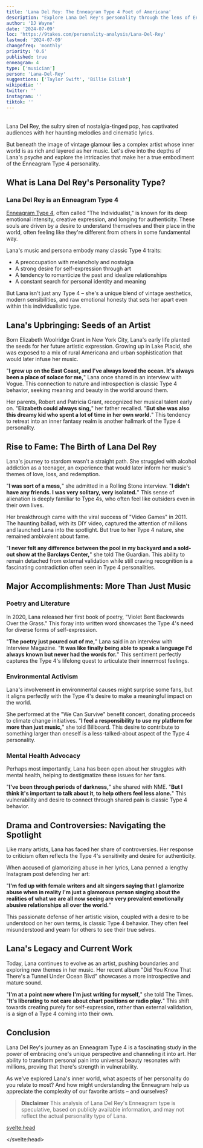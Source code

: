 ```yaml
---
title: 'Lana Del Rey: The Enneagram Type 4 Poet of Americana'
description: "Explore Lana Del Rey's personality through the lens of Enneagram Type 4. Discover her inner world of haunting melodies and vintage glamour."
author: 'DJ Wayne'
date: '2024-07-09'
loc: 'https://9takes.com/personality-analysis/Lana-Del-Rey'
lastmod: '2024-07-09'
changefreq: 'monthly'
priority: '0.6'
published: true
enneagram: 4
type: ['musician']
person: 'Lana-Del-Rey'
suggestions: ['Taylor Swift', 'Billie Eilish']
wikipedia: ''
twitter: ''
instagram: ''
tiktok: ''
---
```


<!-- // notes:  -->

<!-- https://www.youtube.com/shorts/bpO7DFOR-24 -->

<script>
	import  PopCard  from "$lib/components/atoms/PopCard.svelte";
import BlogPurpose from '$lib/components/blog/BlogPurpose.svelte'
</script>

<div
	style="display: flex;
    justify-content: center;
    margin: 1rem 0;
	"
>
	<PopCard
		image={`/types/4s/${'Lana-Del-Rey'}.webp`}
		showIcon={false}
		enneagramType="4"
		displayText="Lana Del Rey"
		subtext=""
	/>
</div>

<p class="firstLetter">Lana Del Rey, the sultry siren of nostalgia-tinged pop, has captivated audiences with her haunting melodies and cinematic lyrics.</p>

But beneath the image of vintage glamour lies a complex artist whose inner world is as rich and layered as her music. Let's dive into the depths of Lana's psyche and explore the intricacies that make her a true embodiment of the Enneagram Type 4 personality.

## What is Lana Del Rey's Personality Type?

### Lana Del Rey is an Enneagram Type 4

[Enneagram Type 4](/enneagram-corner/enneagram-type-4), often called "The Individualist," is known for its deep emotional intensity, creative expression, and longing for authenticity. These souls are driven by a desire to understand themselves and their place in the world, often feeling like they're different from others in some fundamental way.

Lana's music and persona embody many classic Type 4 traits:

- A preoccupation with melancholy and nostalgia
- A strong desire for self-expression through art
- A tendency to romanticize the past and idealize relationships
- A constant search for personal identity and meaning

But Lana isn't just any Type 4 – she's a unique blend of vintage aesthetics, modern sensibilities, and raw emotional honesty that sets her apart even within this individualistic type.

## Lana's Upbringing: Seeds of an Artist

Born Elizabeth Woolridge Grant in New York City, Lana's early life planted the seeds for her future artistic expression. Growing up in Lake Placid, she was exposed to a mix of rural Americana and urban sophistication that would later infuse her music.

"**I grew up on the East Coast, and I've always loved the ocean. It's always been a place of solace for me,**" Lana once shared in an interview with Vogue. This connection to nature and introspection is classic Type 4 behavior, seeking meaning and beauty in the world around them.

Her parents, Robert and Patricia Grant, recognized her musical talent early on. "**Elizabeth could always sing,**" her father recalled. "**But she was also this dreamy kid who spent a lot of time in her own world.**" This tendency to retreat into an inner fantasy realm is another hallmark of the Type 4 personality.

## Rise to Fame: The Birth of Lana Del Rey

Lana's journey to stardom wasn't a straight path. She struggled with alcohol addiction as a teenager, an experience that would later inform her music's themes of love, loss, and redemption.

"**I was sort of a mess,**" she admitted in a Rolling Stone interview. "**I didn't have any friends. I was very solitary, very isolated.**" This sense of alienation is deeply familiar to Type 4s, who often feel like outsiders even in their own lives.

Her breakthrough came with the viral success of "Video Games" in 2011. The haunting ballad, with its DIY video, captured the attention of millions and launched Lana into the spotlight. But true to her Type 4 nature, she remained ambivalent about fame.

"**I never felt any difference between the pool in my backyard and a sold-out show at the Barclays Center,**" she told The Guardian. This ability to remain detached from external validation while still craving recognition is a fascinating contradiction often seen in Type 4 personalities.

## Major Accomplishments: More Than Just Music

### Poetry and Literature

In 2020, Lana released her first book of poetry, "Violet Bent Backwards Over the Grass." This foray into written word showcases the Type 4's need for diverse forms of self-expression.

"**The poetry just poured out of me,**" Lana said in an interview with Interview Magazine. "**It was like finally being able to speak a language I'd always known but never had the words for.**" This sentiment perfectly captures the Type 4's lifelong quest to articulate their innermost feelings.

### Environmental Activism

Lana's involvement in environmental causes might surprise some fans, but it aligns perfectly with the Type 4's desire to make a meaningful impact on the world.

She performed at the "We Can Survive" benefit concert, donating proceeds to climate change initiatives. "**I feel a responsibility to use my platform for more than just music,**" she told Billboard. This desire to contribute to something larger than oneself is a less-talked-about aspect of the Type 4 personality.

### Mental Health Advocacy

Perhaps most importantly, Lana has been open about her struggles with mental health, helping to destigmatize these issues for her fans.

"**I've been through periods of darkness,**" she shared with NME. "**But I think it's important to talk about it, to help others feel less alone.**" This vulnerability and desire to connect through shared pain is classic Type 4 behavior.

## Drama and Controversies: Navigating the Spotlight

Like many artists, Lana has faced her share of controversies. Her response to criticism often reflects the Type 4's sensitivity and desire for authenticity.

When accused of glamorizing abuse in her lyrics, Lana penned a lengthy Instagram post defending her art:

"**I'm fed up with female writers and alt singers saying that I glamorize abuse when in reality I'm just a glamorous person singing about the realities of what we are all now seeing are very prevalent emotionally abusive relationships all over the world.**"

This passionate defense of her artistic vision, coupled with a desire to be understood on her own terms, is classic Type 4 behavior. They often feel misunderstood and yearn for others to see their true selves.

<BlogPurpose/>

## Lana's Legacy and Current Work

Today, Lana continues to evolve as an artist, pushing boundaries and exploring new themes in her music. Her recent album "Did You Know That There's a Tunnel Under Ocean Blvd" showcases a more introspective and mature sound.

"**I'm at a point now where I'm just writing for myself,**" she told The Times. "**It's liberating to not care about chart positions or radio play.**" This shift towards creating purely for self-expression, rather than external validation, is a sign of a Type 4 coming into their own.

## Conclusion

Lana Del Rey's journey as an Enneagram Type 4 is a fascinating study in the power of embracing one's unique perspective and channeling it into art. Her ability to transform personal pain into universal beauty resonates with millions, proving that there's strength in vulnerability.

As we've explored Lana's inner world, what aspects of her personality do you relate to most? And how might understanding the Enneagram help us appreciate the complexity of our favorite artists – and ourselves?

> **Disclaimer** This analysis of Lana Del Rey's Enneagram type is speculative, based on publicly available information, and may not reflect the actual personality type of Lana.

<svelte:head>

<script type="application/ld+json">
{
  "@context": "http://schema.org",
  "@graph": [
    {
      "@type": "Article",
      "articleBody": "Lana Del Rey, the sultry siren of nostalgia-tinged pop, has captivated audiences with her haunting melodies and cinematic lyrics. But beneath the carefully crafted image of vintage glamour lies a complex artist whose inner world is as rich and layered as her music. This article explores Lana Del Rey's personality from the perspective of the Enneagram Type 4, delving into her upbringing, rise to fame, major accomplishments, and how she has navigated challenges and controversies.",
      "author": {
        "@type": "Person",
        "name": "DJ Wayne",
        "sameAs": ["https://www.instagram.com/djwayne3/", "https://www.youtube.com/@djwayne3", "https://www.linkedin.com/in/davidtwayne/", "https://twitter.com/djwayne3"]
      },
      "dateModified": "2024-07-09",
      "datePublished": "2024-07-09",
      "description": "This blog post examines Lana Del Rey's personality through the lens of the Enneagram Type 4, exploring her upbringing, rise to fame, major accomplishments, and how she has handled challenges and controversies.",
      "headline": "The Poet of Americana: Unveiling Lana Del Rey's Enneagram Type 4 Personality",
      "image": {
        "@type": "ImageObject",
        "height": 900,
        "url": "https://9takes.com/types/4s/Lana-Del-Rey.webp",
        "width": 900
      },
      "mainEntityOfPage": {
        "@id": "https://9takes.com/personality-analysis/Lana-Del-Rey",
        "@type": "WebPage"
      },
      "mentions": {
        "@type": "Person",
        "name": "Lana Del Rey",
        "sameAs": [
          "https://en.wikipedia.org/wiki/Lana_Del_Rey",
          "https://www.imdb.com/name/nm5577838/",
          "https://twitter.com/LanaDelRey"
        ]
      },
      "publisher": {
        "@type": "Organization",
        "sameAs": ["https://www.instagram.com/9takesdotcom/", "https://twitter.com/9takesdotcom"],
        "logo": {
          "@type": "ImageObject",
          "url": "https://9takes.com/brand/aero.png"
        },
        "name": "9takes"
      }
    },
    {
      "@type": "FAQPage",
      "mainEntity": [
        {
          "@type": "Question",
          "name": "What is Lana Del Rey's Enneagram type?",
          "acceptedAnswer": {
            "@type": "Answer",
            "text": "Lana Del Rey is an Enneagram Type 4, also known as The Individualist or The Romantic. Type 4s are characterized by their deep emotional intensity, creative expression, and longing for authenticity."
          }
        },
        {
          "@type": "Question",
          "name": "How did Lana Del Rey's upbringing shape her Enneagram Type 4 personality?",
          "acceptedAnswer": {
            "@type": "Answer",
            "text": "Growing up in Lake Placid, Lana was exposed to a mix of rural Americana and urban sophistication that would later infuse her music. This environment nurtured her introspective nature and connection to nature, both classic Type 4 traits."
          }
        },
        {
          "@type": "Question",
          "name": "What are some lesser-known facts about Lana Del Rey that reflect her Enneagram Type 4 traits?",
          "acceptedAnswer": {
            "@type": "Answer",
            "text": "Lana Del Rey is a trained metaphysical healer and has studied philosophy, focusing on metaphysics and 'God-science.' She's also a certified recreational pilot. These diverse interests reflect the Type 4's quest for deeper meaning and unique experiences."
          }
        },
        {
          "@type": "Question",
          "name": "How does Lana Del Rey approach her music career as an Enneagram Type 4?",
          "acceptedAnswer": {
            "@type": "Answer",
            "text": "As a Type 4, Lana approaches her music with deep emotional intensity and a focus on authenticity. Her lyrics often explore themes of melancholy, nostalgia, and idealized love, reflecting the Type 4's preoccupation with emotional depth and meaning."
          }
        },
        {
          "@type": "Question",
          "name": "How has Lana Del Rey handled controversies as an Enneagram Type 4?",
          "acceptedAnswer": {
            "@type": "Answer",
            "text": "When faced with controversy, such as accusations of glamorizing abuse in her lyrics, Lana responded with passionate defenses of her artistic vision. This reaction is typical of Type 4s, who deeply value being understood on their own terms and often feel misunderstood by others."
          }
        }
      ]
    }
  ]
}
</script>

</svelte:head>

<style lang="scss"></style>

